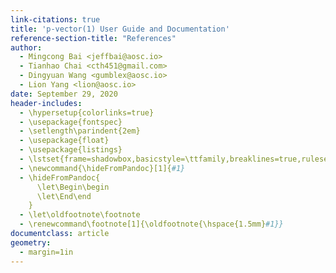 ```yaml
---
link-citations: true
title: 'p-vector(1) User Guide and Documentation'
reference-section-title: "References"
author:
  - Mingcong Bai <jeffbai@aosc.io>
  - Tianhao Chai <cth451@gmail.com>
  - Dingyuan Wang <gumblex@aosc.io>
  - Lion Yang <lion@aosc.io>
date: September 29, 2020
header-includes:
  - \hypersetup{colorlinks=true}
  - \usepackage{fontspec}
  - \setlength\parindent{2em}
  - \usepackage{float}
  - \usepackage{listings}
  - \lstset{frame=shadowbox,basicstyle=\ttfamily,breaklines=true,rulesepcolor=\color{gray}}
  - \newcommand{\hideFromPandoc}[1]{#1}
  - \hideFromPandoc{
      \let\Begin\begin
      \let\End\end
    }
  - \let\oldfootnote\footnote
  - \renewcommand\footnote[1]{\oldfootnote{\hspace{1.5mm}#1}}
documentclass: article
geometry:
  - margin=1in
---
```

